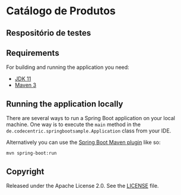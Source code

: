 # Catálogo de Produtos
## Respositório de testes


## Requirements

For building and running the application you need:

- [JDK 11](https://www.oracle.com/java/technologies/downloads/#java11)
- [Maven 3](https://maven.apache.org)


## Running the application locally

There are several ways to run a Spring Boot application on your local machine. One way is to execute the `main` method in the `de.codecentric.springbootsample.Application` class from your IDE.

Alternatively you can use the [Spring Boot Maven plugin](https://docs.spring.io/spring-boot/docs/current/reference/html/build-tool-plugins-maven-plugin.html) like so:

```shell
mvn spring-boot:run
```


## Copyright

Released under the Apache License 2.0. See the [LICENSE](https://github.com/codecentric/springboot-sample-app/blob/master/LICENSE) file.